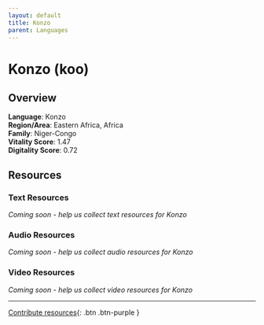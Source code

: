 ```yaml
---
layout: default
title: Konzo
parent: Languages
---
```


# Konzo (koo)

## Overview

**Language**: Konzo  
**Region/Area**: Eastern Africa, Africa  
**Family**: Niger-Congo  
**Vitality Score**: 1.47  
**Digitality Score**: 0.72  

## Resources

### Text Resources
*Coming soon - help us collect text resources for Konzo*

### Audio Resources
*Coming soon - help us collect audio resources for Konzo*

### Video Resources
*Coming soon - help us collect video resources for Konzo*

---

[Contribute resources](https://fairtrain.github.io/){: .btn .btn-purple }

